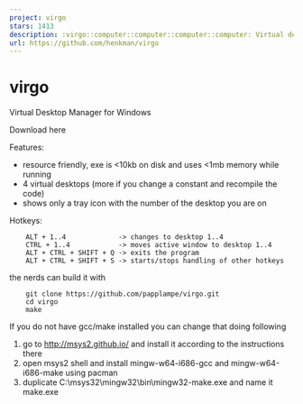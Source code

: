 ```yaml
---
project: virgo
stars: 1413
description: :virgo::computer::computer::computer::computer: Virtual desktops for Windows
url: https://github.com/henkman/virgo
---
```


virgo
=====

Virtual Desktop Manager for Windows

Download here

Features:

-   resource friendly, exe is <10kb on disk and uses <1mb memory while running
-   4 virtual desktops (more if you change a constant and recompile the code)
-   shows only a tray icon with the number of the desktop you are on

Hotkeys:

```
    ALT + 1..4             -> changes to desktop 1..4
    CTRL + 1..4            -> moves active window to desktop 1..4
    ALT + CTRL + SHIFT + Q -> exits the program
    ALT + CTRL + SHIFT + S -> starts/stops handling of other hotkeys
```

the nerds can build it with

```
    git clone https://github.com/papplampe/virgo.git
    cd virgo
    make
```

If you do not have gcc/make installed you can change that doing following

1.  go to http://msys2.github.io/ and install it according to the instructions there
2.  open msys2 shell and install mingw-w64-i686-gcc and mingw-w64-i686-make using pacman
3.  duplicate C:\\msys32\\mingw32\\bin\\mingw32-make.exe and name it make.exe
